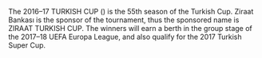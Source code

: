The 2016–17 TURKISH CUP () is the 55th season of the Turkish Cup. Ziraat Bankası is the sponsor of the tournament, thus the sponsored name is ZIRAAT TURKISH CUP. The winners will earn a berth in the group stage of the 2017–18 UEFA Europa League, and also qualify for the 2017 Turkish Super Cup.
